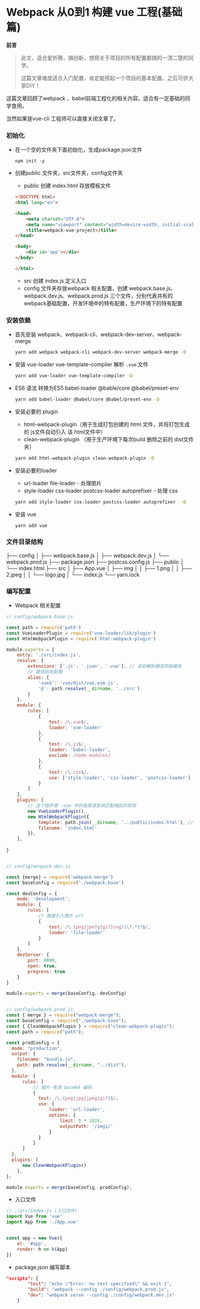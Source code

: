 # Webpack 从0到1 构建 vue 工程(基础篇)

**前言**

> 此文，适合爱折腾，搞创新，想把关于项目的所有配置都搞的一清二楚的同学。
>
> 这篇文章难度适合入门配置，肯定能搭起一个项目的基本配置。之后可供大家DIY！

这篇文章回顾了webpack 、babel前端工程化的相关内容。适合有一定基础的同学食用。

当然如果是vue-cli 工程师可以直接关闭文章了。



### 初始化

+ 在一个空的文件夹下面初始化，生成package.json文件

  ```shell
  npm init -y
  ```

+ 创建public 文件夹，src文件夹，config文件夹

  + public 创建 index.html 存放模板文件

  ```html
  <!DOCTYPE html>
  <html lang="en">
  
  <head>
      <meta charset="UTF-8">
      <meta name="viewport" content="width=device-width, initial-scale=1.0">
      <title>webpack-vue-project</title>
  </head>
  
  <body>
      <div id='app'></div> 
  </body>
  
  </html>
  ```

  + src 创建 index.js 定义入口
  + config  文件夹存放webpack 相关配置，创建 webpack.base.js、webpack.dev.js、webpack.prod.js 三个文件，分别代表共有的webpack基础配置，开发环境中的特有配置，生产环境下的特有配置

  

### 安装依赖

+ 首先安装 webpack、webpack-cli、webpack-dev-server、webpack-merge

  ```sh
  yarn add webpack webpack-cli webpack-dev-server webpack-merge -D
  ```

+ 安装 vue-loader vue-template-compiler 解析 `.vue` 文件

  ```sh
  yarn add vue-loader vue-template-compiler -D
  ```

+ ES6 语法 转换为ES5  babel-loader @bable/core @babel/preset-env

  ```sh
  yarn add babel-loader @babel/core @babel/preset-env -D
  ```

+ 安装必要的 plugin

  + html-webpack-plugin（用于生成打包创建的 html 文件，并将打包生成的 js文件自动引入 该 html文件中）
  + clean-webpack-plugin （用于生产环境下每次build 删除之前的 dist文件夹）

  ```sh
  yarn add html-webpack-plugin clean-webpack-plugin -D
  ```

+ 安装必要的loader

  + url-loader  file-loader - 处理图片
  + style-loader css-loader postcss-loader autoprefixer - 处理 css

  ```sh
  yarn add style-loader css-loader postcss-loader autoprefixer  -D
  ```

+ 安装 vue

  ```sh
  yarn add vue
  ```



### 文件目录结构

├── config
│   ├── webpack.base.js
│   ├── webpack.dev.js
│   └── webpack.prod.js
├── package.json
├── postcss.config.js
├── public
│   └── index.html
├── src
│   ├── App.vue
│   ├── img
│   │   ├── 1.png
│   │   ├── 2.jpeg
│   │   └── logo.jpg
│   └── index.js
└── yarn.lock



### 编写配置

+ Webpack  相关配置

```js
// config/webpack.base.js

const path = require('path')
const VueLoaderPlugin = require('vue-loader/lib/plugin')
const HtmlWebpackPlugin = require('html-webpack-plugin')

module.exports = {
    entry: './src/index.js',
    resolve: { 
        extensions: ['.js', '.json', '.vue'], // 自动解析确定的拓展名
        // 路径别名配置
        alias: { 
            'vue$': 'vue/dist/vue.esm.js',
            '@': path.resolve(__dirname, '../src')
        } 
    },
    module: {
        rules: [
            {
                test: /\.vue$/,
                loader: 'vue-loader'
            },
            {
                test: /\.js$/,
                loader: 'babel-loader',
                exclude: /node_modules/
            },
            {
                test: /\.css$/,
                use: ['style-loader', 'css-loader', 'postcss-loader']
            }
        ]
    },
    plugins: [
        // 这个插件使 .vue 中的各类语言块匹配相应的规则
        new VueLoaderPlugin(),
        new HtmlWebpackPlugin({
            template: path.join(__dirname, '../public/index.html'), // 打包出去的 html 文件的模板
            filename: 'index.html'
        }),
    ],
    
}


// config/wenpack.dev.js

const {merge} = require('webpack-merge')
const baseConfig = require('./webpack.base')

const devConfig = {
    mode: 'development',
    module: {
        rules: [
            // 直接引入图片 url
            {
                test: /\.(png|jpe?g|gif|svg)(\?.*)?$/,
                loader: 'file-loader'
            }
        ]
    },
    devServer: {
        port: 9000,
        open: true,
        progress: true
    }
}

module.exports = merge(baseConfig, devConfig)


// config/webpack.prod.js
const { merge } = require("webpack-merge");
const baseConfig = require("./webpack.base");
const { CleanWebpackPlugin } = require("clean-webpack-plugin");
const path = require("path");

const prodConfig = {
  mode: "production",
  output: {
    filename: "bundle.js",
    path: path.resolve(__dirname, "../dist"),
  },
  module: {
      rules: [
          // 图片-考虑 base64 编码
          {
            test: /\.(png|jpg|jpeg|gif)$/,
            use: {
                loader: 'url-loader',
                options: {
                    limit: 5 * 1024,
                    outputPath: '/img1/'
                }
            }
          }
      ]
  },
  plugins: [
      new CleanWebpackPlugin()
    ],
};

module.exports = merge(baseConfig, prodConfig);


```

+ 入口文件

```js
// ./src/index.js (入口文件)
import Vue from 'vue'
import App from './App.vue'


const app = new Vue({
    el: '#app',
    render: h => h(App)
})
```

+ package.json 编写脚本

```json
"scripts": {
        "test": "echo \"Error: no test specified\" && exit 1",
        "build": "webpack --config ./config/webpack.prod.js",
        "dev": "webpack serve --config ./config/webpack.dev.js"
    }
```

